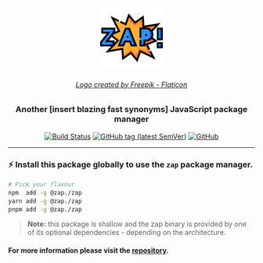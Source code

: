 <div align="center">
	<img src="https://raw.githubusercontent.com/elbywan/zap/main/assets/zap.png" width="128" height="128" />
  <h6><i><a href="https://www.flaticon.com/free-icons/comic" title="logo">Logo created by Freepik - Flaticon</a></i></h6>
  <h3>Another [insert blazing fast synonyms] JavaScript package manager</h3>
  <a href="https://github.com/elbywan/zap/actions/workflows/build.yml?query=branch%3Amain+workflow%3ABuild"><img alt="Build Status" src="https://github.com/elbywan/zap/actions/workflows/build.yml/badge.svg"></a>
  <a href="https://www.npmjs.com/package/@zap./zap"><img alt="GitHub tag (latest SemVer)" src="https://img.shields.io/npm/v/@zap./zap"></a>
  <a href="https://github.com/elbywan/zap/blob/main/LICENSE"><img alt="GitHub" src="https://img.shields.io/github/license/elbywan/zap"></a>
</div>

---

### ⚡️ Install this package globally to use the `zap` package manager.

```bash
# Pick your flavour
npm  add -g @zap./zap
yarn add -g @zap./zap
pnpm add -g @zap./zap
```

> __Note:__ this package is shallow and the zap binary is provided by one of its optional dependencies - depending on the architecture.

#### For more information please visit the [repository](https://github.com/elbywan/zap).
